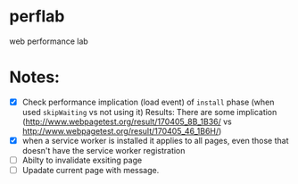 # perflab
web performance lab
# Notes:
- [x] Check performance implication (load event) of `install` phase (when used `skipWaiting` vs not using it) 
Results: There are some implication (http://www.webpagetest.org/result/170405_8B_1B36/ vs http://www.webpagetest.org/result/170405_46_1B6H/)
- [x] when a service worker is installed it applies to all pages, even those that doesn't have the service worker registration 
- [ ] Abilty to invalidate exsiting page
- [ ] Upadate current page with message.